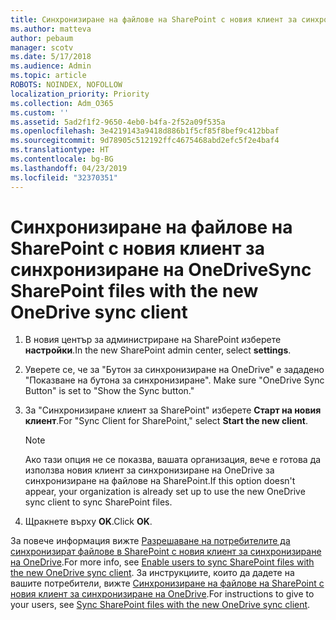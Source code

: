 ```yaml
---
title: Синхронизиране на файлове на SharePoint с новия клиент за синхронизиране на OneDrive
ms.author: matteva
author: pebaum
manager: scotv
ms.date: 5/17/2018
ms.audience: Admin
ms.topic: article
ROBOTS: NOINDEX, NOFOLLOW
localization_priority: Priority
ms.collection: Adm_O365
ms.custom: ''
ms.assetid: 5ad2f1f2-9650-4eb0-b4fa-2f52a09f535a
ms.openlocfilehash: 3e4219143a9418d886b1f5cf85f8bef9c412bbaf
ms.sourcegitcommit: 9d78905c512192ffc4675468abd2efc5f2e4baf4
ms.translationtype: HT
ms.contentlocale: bg-BG
ms.lasthandoff: 04/23/2019
ms.locfileid: "32370351"
---
```

# <a name="sync-sharepoint-files-with-the-new-onedrive-sync-client"></a><span data-ttu-id="4c1ed-102">Синхронизиране на файлове на SharePoint с новия клиент за синхронизиране на OneDrive</span><span class="sxs-lookup"><span data-stu-id="4c1ed-102">Sync SharePoint files with the new OneDrive sync client</span></span>

1. <span data-ttu-id="4c1ed-103">В новия център за администриране на SharePoint изберете **настройки**.</span><span class="sxs-lookup"><span data-stu-id="4c1ed-103">In the new SharePoint admin center, select **settings**.</span></span>
    
2. <span data-ttu-id="4c1ed-104">Уверете се, че за "Бутон за синхронизиране на OneDrive" е зададено "Показване на бутона за синхронизиране". </span><span class="sxs-lookup"><span data-stu-id="4c1ed-104">Make sure "OneDrive Sync Button" is set to "Show the Sync button."</span></span>
    
3. <span data-ttu-id="4c1ed-105">За "Синхронизиране клиент за SharePoint" изберете **Старт на новия клиент**.</span><span class="sxs-lookup"><span data-stu-id="4c1ed-105">For "Sync Client for SharePoint," select **Start the new client**.</span></span>
    
    > [!NOTE]
    > <span data-ttu-id="4c1ed-106">Ако тази опция не се показва, вашата организация, вече е готова да използва новия клиент за синхронизиране на OneDrive за синхронизиране на файлове на SharePoint.</span><span class="sxs-lookup"><span data-stu-id="4c1ed-106">If this option doesn't appear, your organization is already set up to use the new OneDrive sync client to sync SharePoint files.</span></span> 
  
4. <span data-ttu-id="4c1ed-107">Щракнете върху **OK**.</span><span class="sxs-lookup"><span data-stu-id="4c1ed-107">Click **OK**.</span></span>
    
<span data-ttu-id="4c1ed-108">За повече информация вижте [Разрешаване на потребителите да синхронизират файлове в SharePoint с новия клиент за синхронизиране на OneDrive](https://go.microsoft.com/fwlink/?linkid=866433).</span><span class="sxs-lookup"><span data-stu-id="4c1ed-108">For more info, see [Enable users to sync SharePoint files with the new OneDrive sync client](https://go.microsoft.com/fwlink/?linkid=866433).</span></span> <span data-ttu-id="4c1ed-109">За инструкциите, които да дадете на вашите потребители, вижте [Синхронизиране на файлове на SharePoint с новия клиент за синхронизиране на OneDrive](https://go.microsoft.com/fwlink/?linkid=866427).</span><span class="sxs-lookup"><span data-stu-id="4c1ed-109">For instructions to give to your users, see [Sync SharePoint files with the new OneDrive sync client](https://go.microsoft.com/fwlink/?linkid=866427).</span></span>
  

